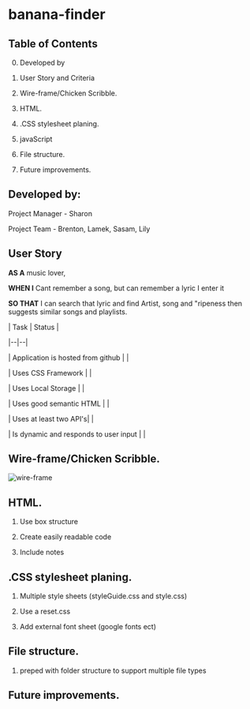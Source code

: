 
# banana-finder

  

## Table of Contents

  

0. Developed by

1. User Story and Criteria

2. Wire-frame/Chicken Scribble.

3. HTML.

4. .CSS stylesheet planing.

5. javaScript

6. File structure.

7. Future improvements.

  

## Developed by:

Project Manager - Sharon

Project Team - Brenton, Lamek, Sasam, Lily

  
  

## User Story

**AS A** music lover,

**WHEN I** Cant remember a song, but can remember a lyric I enter it

**SO THAT** I can search that lyric and find Artist, song and "ripeness then suggests similar songs and playlists.

  

| Task | Status |

|--|--|

| Application is hosted from github | |

| Uses CSS Framework | |

| Uses Local Storage | |

| Uses good semantic HTML | |

| Uses at least two API's| |

| Is dynamic and responds to user input | |

  
  

## Wire-frame/Chicken Scribble.

![wire-frame](assets/readme/inital_wireframe.png)

  
  

## HTML.

  

1. Use box structure

2. Create easily readable code

3. Include notes

  

## .CSS stylesheet planing.

  

1. Multiple style sheets (styleGuide.css and style.css)

2. Use a reset.css

3. Add external font sheet (google fonts ect)

  

## File structure.

  

1. preped with folder structure to support multiple file types

  

## Future improvements.